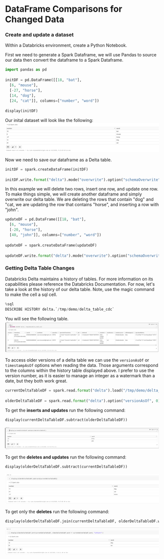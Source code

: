 # DataFrame Comparisons for Changed Data

### Create and update a dataset

Within a Databricks environment, create a Python Notebook. 

First we need to generate a Spark Dataframe, we will use Pandas to source our data then convert the dataframe to a Spark Dataframe. 
```python
import pandas as pd

initDF = pd.DataFrame([[18, "bat"],
  [6, "mouse"],
  [-27, "horse"],
  [14, "dog"],
  [24, "cat"]], columns=["number", "word"])

display(initDF)
```

Our inital dataset will look like the following:  
![](./imgs/cdc_one.png)

Now we need to save our dataframe as a Delta table. 
```python
initDF = spark.createDataFrame(initDF)

initDF.write.format("delta").mode("overwrite").option("schemaOverwrite", "true").save("/tmp/cdc_demo/delta_table_cdc")
```

In this example we will delete two rows, insert one row, and update one row. To make things simple, we will create another dataframe and simply overwrite our delta table. We are deleting the rows that contain "dog" and "cat, we are updating the row that contains "horse", and inserting a row with "john".  

```python
updateDF = pd.DataFrame([[18, "bat"],
  [6, "mouse"],
  [-20, "horse"],
  [40, "john"]], columns=["number", "word"])

updateDF = spark.createDataFrame(updateDF)

updateDF.write.format("delta").mode("overwrite").option("schemaOverwrite", "true").save("/tmp/cdc_demo/delta_table_cdc")
```


### Getting Delta Table Changes

Databricks Delta maintains a history of tables. For more information on its capabilities please reference the Databricks Documentation. For now, let's take a look at the history of our delta table. Note, use the magic command to make the cell a sql cell. 
```python
%sql
DESCRIBE HISTORY delta.`/tmp/demo/delta_table_cdc`
```

You will see the following table. 
![](./imgs/cdc_two.png) 

To access older versions of a delta table we can use the `versionAsOf` or `timestampAsOf` options when reading the data. Those arguments correspond to the columns within the history table displayed above. I prefer to use the version number, as it is easier to manage an integer as a watermark than a date, but they both work great. 

```python
currentDeltaTableDF = spark.read.format("delta").load("/tmp/demo/delta_table_cdc")

olderDeltaTableDF = spark.read.format("delta").option("versionAsOf", 0).load("/tmp/demo/delta_table_cdc") 
```

To get the **inserts and updates** run the following command:
```python
display(currentDeltaTableDF.subtract(olderDeltaTableDF))
```
![](./imgs/cdc_three.PNG) 




To get the **deletes and updates** run the following command:
```python
display(olderDeltaTableDF.subtract(currentDeltaTableDF))
```
![](./imgs/cdc_four.PNG) 


To get only the **deletes** run the following command:
```python
display(olderDeltaTableDF.join(currentDeltaTableDF, olderDeltaTableDF.word == currentDeltaTableDF.word, "leftanti"))
```
![](./imgs/cdc_five.PNG) 
